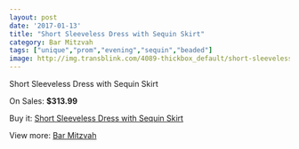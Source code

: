 ```yaml
---
layout: post
date: '2017-01-13'
title: "Short Sleeveless Dress with Sequin Skirt"
category: Bar Mitzvah
tags: ["unique","prom","evening","sequin","beaded"]
image: http://img.transblink.com/4089-thickbox_default/short-sleeveless-dress-with-sequin-skirt.jpg
---
```

Short Sleeveless Dress with Sequin Skirt

On Sales: **$313.99**
<a href="https://www.transblink.com/en/bar-mitzvah/1295-short-sleeveless-dress-with-sequin-skirt.html"><amp-img layout="responsive" width="600" height="600" src="//img.transblink.com/4089-thickbox_default/short-sleeveless-dress-with-sequin-skirt.jpg" alt="Short Sleeveless Dress with Sequin Skirt 0" /></a>
<a href="https://www.transblink.com/en/bar-mitzvah/1295-short-sleeveless-dress-with-sequin-skirt.html"><amp-img layout="responsive" width="600" height="600" src="//img.transblink.com/4091-thickbox_default/short-sleeveless-dress-with-sequin-skirt.jpg" alt="Short Sleeveless Dress with Sequin Skirt 1" /></a>
<a href="https://www.transblink.com/en/bar-mitzvah/1295-short-sleeveless-dress-with-sequin-skirt.html"><amp-img layout="responsive" width="600" height="600" src="//img.transblink.com/4090-thickbox_default/short-sleeveless-dress-with-sequin-skirt.jpg" alt="Short Sleeveless Dress with Sequin Skirt 2" /></a>

Buy it: [Short Sleeveless Dress with Sequin Skirt](https://www.transblink.com/en/bar-mitzvah/1295-short-sleeveless-dress-with-sequin-skirt.html "Short Sleeveless Dress with Sequin Skirt")

View more: [Bar Mitzvah](https://www.transblink.com/en/2-bar-mitzvah "Bar Mitzvah")